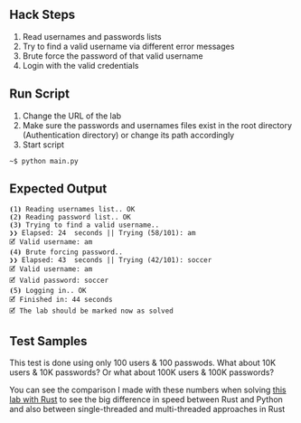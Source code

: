 ## Hack Steps

1. Read usernames and passwords lists
2. Try to find a valid username via different error messages
3. Brute force the password of that valid username
4. Login with the valid credentials

## Run Script

1. Change the URL of the lab
2. Make sure the passwords and usernames files exist in the root directory (Authentication directory) or change its path accordingly
3. Start script

```
~$ python main.py
```

## Expected Output

```
⦗1⦘ Reading usernames list.. OK
⦗2⦘ Reading password list.. OK
⦗3⦘ Trying to find a valid username..
❯❯ Elapsed: 24  seconds || Trying (58/101): am
🗹 Valid username: am
⦗4⦘ Brute forcing password..
❯❯ Elapsed: 43  seconds || Trying (42/101): soccer
🗹 Valid username: am
🗹 Valid password: soccer
⦗5⦘ Logging in.. OK
🗹 Finished in: 44 seconds
🗹 The lab should be marked now as solved
```

## Test Samples

This test is done using only 100 users & 100 passwods. What about 10K users & 10K passwords?
Or what about 100K users & 100K passwords?

You can see the comparison I made with these numbers when solving [this lab with Rust](https://github.com/elqal3awii/WebSecurity-Academy-with-Rust/tree/main/Authentication/Username%20enumeration%20via%20different%20responses) to see the big difference in speed between Rust and Python and also between single-threaded and multi-threaded approaches in Rust

